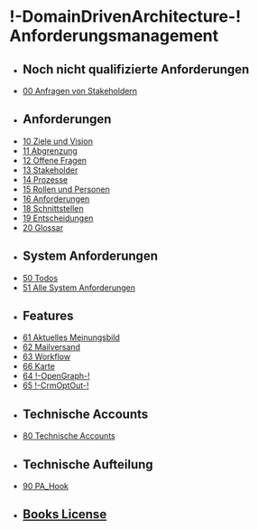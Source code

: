 # !-DomainDrivenArchitecture-! Anforderungsmanagement 
* ## Noch nicht qualifizierte Anforderungen
 * [00 Anfragen von Stakeholdern](UnqualifiedRequirements.md)
* ## Anforderungen
 * [10 Ziele und Vision](VisionAndPurpose.md)
 * [11 Abgrenzung](ScoPe.md)
 * [12 Offene Fragen](OpenQuestions.md)
 * [13 Stakeholder](StakeHolders.md)
 * [14 Prozesse](processes/SUMMARY.md)
 * [15 Rollen und Personen](PersonAndRole.md)
 * [16 Anforderungen](requirements/SUMMARY.md)
 * [18 Schnittstellen](InterFaces.md)
 * [19 Entscheidungen](DeCisions.md)
 * [20 Glossar](GlosSar.md)
* ## System Anforderungen
 * [50 Todos](ToDo.md)
 * [51 Alle System Anforderungen](SystemRequirementsSpecification.md)
* ## Features
 * [61 Aktuelles Meinungsbild](Feature001AktuellesMeinungsbild.md)
 * [62 Mailversand](Feature002Mailversand.md)
 * [63 Workflow](Feature003Workflow.md)
 * [66 Karte](Feature006Karte.md)
 * [64 !-OpenGraph-!](Feature004OpenGraph.md)
 * [65 !-CrmOptOut-!](Feature005CrmOptOut.md)
* ## Technische Accounts
 * [80 Technische Accounts](TechnischeAccounts.md)
* ## Technische Aufteilung
 * [90 PA_Hook](Architecture090PaHook.md)
* ## [Books License](LICENSE.md)